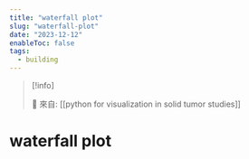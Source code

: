 ```yaml
---
title: "waterfall plot"
slug: "waterfall-plot"
date: "2023-12-12"
enableToc: false
tags:
  - building
---
```


> [!info]
>
> 🌱 來自: [[python for visualization in solid tumor studies]]

# waterfall plot


